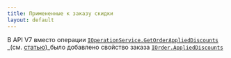 ```yaml
---
title: Примененные к заказу скидки 
layout: default
---
```


В API V7 вместо операции [`IOperationService.GetOrderAppliedDiscounts`](https://iiko.github.io/front.api.sdk/v6/html/M_Resto_Front_Api_IOperationService_GetOrderAppliedDiscounts.htm) _(см. [статью](https://iiko.github.io/front.api.doc/2019/06/24/discounts-breakdown.html))_было добавлено свойство заказа [`IOrder.AppliedDiscounts`](https://iiko.github.io/front.api.sdk/v7/html/P_Resto_Front_Api_Data_Orders_IOrder_AppliedDiscounts.htm)